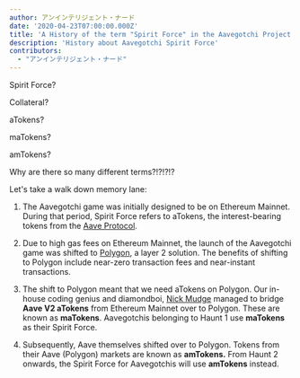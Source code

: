 ```yaml
---
author: アンインテリジェント・ナード
date: '2020-04-23T07:00:00.000Z'
title: 'A History of the term "Spirit Force" in the Aavegotchi Project'
description: 'History about Aavegotchi Spirit Force'
contributors:
  - "アンインテリジェント・ナード"
---
```


Spirit Force?

Collateral?

aTokens?

maTokens?

amTokens?

Why are there so many different terms?!?!?!?

Let's take a walk down memory lane:

1. The Aavegotchi game was initially designed to be on Ethereum Mainnet. During that period, Spirit Force refers to aTokens, the interest-bearing tokens from the [Aave Protocol](https://aave.com).

2. Due to high gas fees on Ethereum Mainnet, the launch of the Aavegotchi game was shifted to [Polygon](/glossary#polygon), a layer 2 solution. The benefits of shifting to Polygon include near-zero transaction fees and near-instant transactions.

3. The shift to Polygon meant that we need aTokens on Polygon. Our in-house coding genius and diamondboi, [Nick Mudge](/team#nick-mudge) managed to bridge **Aave V2 aTokens** from Ethereum Mainnet over to Polygon. These are known as **maTokens**. Aavegotchis belonging to Haunt 1 use **maTokens** as their Spirit Force.

4. Subsequently, Aave themselves shifted over to Polygon. Tokens from their Aave (Polygon) markets are known as **amTokens.** From Haunt 2 onwards, the Spirit Force for Aavegotchis will use **amTokens** instead.